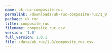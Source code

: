 ```yaml
---
name: uk-ruc-composite-ruc
permalink: /downloads/uk-ruc-composite-ruc/1_0
package: uk_ruc
title: composite_ruc
filename: composite_ruc.csv
version: '1.0'
full_version: 1.0.1
file: /data/uk_ruc/1.0/composite_ruc.csv
---
```

